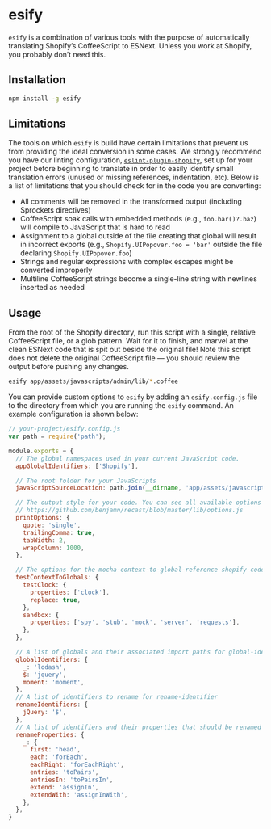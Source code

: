 # esify

`esify` is a combination of various tools with the purpose of automatically translating Shopify’s CoffeeScript to ESNext. Unless you work at Shopify, you probably don’t need this.

## Installation

```sh
npm install -g esify
```

## Limitations

The tools on which `esify` is build have certain limitations that prevent us from providing the ideal conversion in some cases. We strongly recommend you have our linting configuration, [`eslint-plugin-shopify`](../eslint-plugin-shopify), set up for your project before beginning to translate in order to easily identify small translation errors (unused or missing references, indentation, etc). Below is a list of limitations that you should check for in the code you are converting:

- All comments will be removed in the transformed output (including Sprockets directives)
- CoffeeScript soak calls with embedded methods (e.g., `foo.bar()?.baz`) will compile to JavaScript that is hard to read
- Assignment to a global outside of the file creating that global will result in incorrect exports (e.g., `Shopify.UIPopover.foo = 'bar'` outside the file declaring `Shopify.UIPopover.foo`)
- Strings and regular expressions with complex escapes might be converted improperly
- Multiline CoffeeScript strings become a single-line string with newlines inserted as needed

## Usage

From the root of the Shopify directory, run this script with a single, relative CoffeeScript file, or a glob pattern. Wait for it to finish, and marvel at the clean ESNext code that is spit out beside the original file! Note this script does not delete the original CoffeeScript file — you should review the output before pushing any changes.

```sh
esify app/assets/javascripts/admin/lib/*.coffee
```

You can provide custom options to `esify` by adding an `esify.config.js` file to the directory from which you are running the `esify` command. An example configuration is shown below:

```js
// your-project/esify.config.js
var path = require('path');

module.exports = {
  // The global namespaces used in your current JavaScript code.
  appGlobalIdentifiers: ['Shopify'],

  // The root folder for your JavaScripts
  javaScriptSourceLocation: path.join(__dirname, 'app/assets/javascripts'),

  // The output style for your code. You can see all available options in the Recast docs:
  // https://github.com/benjamn/recast/blob/master/lib/options.js
  printOptions: {
    quote: 'single',
    trailingComma: true,
    tabWidth: 2,
    wrapColumn: 1000,
  },

  // The options for the mocha-context-to-global-reference shopify-codemod transform
  testContextToGlobals: {
    testClock: {
      properties: ['clock'],
      replace: true,
    },
    sandbox: {
      properties: ['spy', 'stub', 'mock', 'server', 'requests'],
    },
  },

  // A list of globals and their associated import paths for global-identifier-to-import
  globalIdentifiers: {
    _: 'lodash',
    $: 'jquery',
    moment: 'moment',
  },
  // A list of identifiers to rename for rename-identifier
  renameIdentifiers: {
    jQuery: '$',
  },
  // A list of identifiers and their properties that should be renamed for rename-property
  renameProperties: {
    _: {
      first: 'head',
      each: 'forEach',
      eachRight: 'forEachRight',
      entries: 'toPairs',
      entriesIn: 'toPairsIn',
      extend: 'assignIn',
      extendWith: 'assignInWith',
    },
  },
}
```
